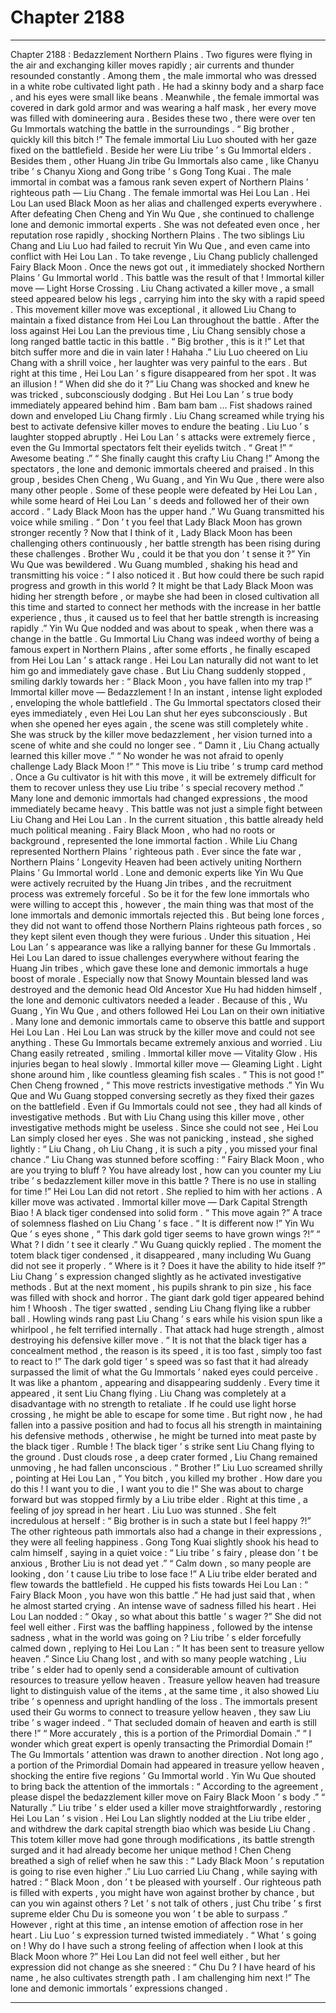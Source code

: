 
# Chapter 2188


---

Chapter 2188 : Bedazzlement
Northern Plains .
Two figures were flying in the air and exchanging killer moves rapidly ; air currents and thunder resounded constantly .
Among them , the male immortal who was dressed in a white robe cultivated light path . He had a skinny body and a sharp face , and his eyes were small like beans .
Meanwhile , the female immortal was covered in dark gold armor and was wearing a half mask , her every move was filled with domineering aura .
Besides these two , there were over ten Gu Immortals watching the battle in the surroundings .
“ Big brother , quickly kill this bitch !” The female immortal Liu Luo shouted with her gaze fixed on the battlefield .
Beside her were Liu tribe ’ s Gu Immortal elders .
Besides them , other Huang Jin tribe Gu Immortals also came , like Chanyu tribe ’ s Chanyu Xiong and Gong tribe ’ s Gong Tong Kuai .
The male immortal in combat was a famous rank seven expert of Northern Plains ’ righteous path — Liu Chang .
The female immortal was Hei Lou Lan .
Hei Lou Lan used Black Moon as her alias and challenged experts everywhere . After defeating Chen Cheng and Yin Wu Que , she continued to challenge lone and demonic immortal experts . She was not defeated even once , her reputation rose rapidly , shocking Northern Plains .
The two siblings Liu Chang and Liu Luo had failed to recruit Yin Wu Que , and even came into conflict with Hei Lou Lan .
To take revenge , Liu Chang publicly challenged Fairy Black Moon .
Once the news got out , it immediately shocked Northern Plains ’ Gu Immortal world .
This battle was the result of that !
Immortal killer move — Light Horse Crossing .
Liu Chang activated a killer move , a small steed appeared below his legs , carrying him into the sky with a rapid speed .
This movement killer move was exceptional , it allowed Liu Chang to maintain a fixed distance from Hei Lou Lan throughout the battle .
After the loss against Hei Lou Lan the previous time , Liu Chang sensibly chose a long ranged battle tactic in this battle .
“ Big brother , this is it !” Let that bitch suffer more and die in vain later ! Hahaha .” Liu Luo cheered on Liu Chang with a shrill voice , her laughter was very painful to the ears .
But right at this time , Hei Lou Lan ’ s figure disappeared from her spot .
It was an illusion !
“ When did she do it ?” Liu Chang was shocked and knew he was tricked , subconsciously dodging .
But Hei Lou Lan ’ s true body immediately appeared behind him .
Bam bam bam …
Fist shadows rained down and enveloped Liu Chang firmly .
Liu Chang screamed while trying his best to activate defensive killer moves to endure the beating .
Liu Luo ’ s laughter stopped abruptly .
Hei Lou Lan ’ s attacks were extremely fierce , even the Gu Immortal spectators felt their eyelids twitch .
“ Great !”
“ Awesome beating .”
“ She finally caught this crafty Liu Chang !”
Among the spectators , the lone and demonic immortals cheered and praised .
In this group , besides Chen Cheng , Wu Guang , and Yin Wu Que , there were also many other people .
Some of these people were defeated by Hei Lou Lan , while some heard of Hei Lou Lan ’ s deeds and followed her of their own accord .
“ Lady Black Moon has the upper hand .” Wu Guang transmitted his voice while smiling .
“ Don ’ t you feel that Lady Black Moon has grown stronger recently ? Now that I think of it , Lady Black Moon has been challenging others continuously , her battle strength has been rising during these challenges . Brother Wu , could it be that you don ’ t sense it ?” Yin Wu Que was bewildered .
Wu Guang mumbled , shaking his head and transmitting his voice : “ I also noticed it . But how could there be such rapid progress and growth in this world ? It might be that Lady Black Moon was hiding her strength before , or maybe she had been in closed cultivation all this time and started to connect her methods with the increase in her battle experience , thus , it caused us to feel that her battle strength is increasing rapidly .”
Yin Wu Que nodded and was about to speak , when there was a change in the battle .
Gu Immortal Liu Chang was indeed worthy of being a famous expert in Northern Plains , after some efforts , he finally escaped from Hei Lou Lan ’ s attack range .
Hei Lou Lan naturally did not want to let him go and immediately gave chase .
But Liu Chang suddenly stopped , smiling darkly towards her : “ Black Moon , you have fallen into my trap !”
Immortal killer move — Bedazzlement !
In an instant , intense light exploded , enveloping the whole battlefield .
The Gu Immortal spectators closed their eyes immediately , even Hei Lou Lan shut her eyes subconsciously .
But when she opened her eyes again , the scene was still completely white .
She was struck by the killer move bedazzlement , her vision turned into a scene of white and she could no longer see .
“ Damn it , Liu Chang actually learned this killer move .”
“ No wonder he was not afraid to openly challenge Lady Black Moon !”
“ This move is Liu tribe ’ s trump card method . Once a Gu cultivator is hit with this move , it will be extremely difficult for them to recover unless they use Liu tribe ’ s special recovery method .”
Many lone and demonic immortals had changed expressions , the mood immediately became heavy .
This battle was not just a simple fight between Liu Chang and Hei Lou Lan .
In the current situation , this battle already held much political meaning .
Fairy Black Moon , who had no roots or background , represented the lone immortal faction . While Liu Chang represented Northern Plains ’ righteous path .
Ever since the fate war , Northern Plains ’ Longevity Heaven had been actively uniting Northern Plains ’ Gu Immortal world .
Lone and demonic experts like Yin Wu Que were actively recruited by the Huang Jin tribes , and the recruitment process was extremely forceful .
So be it for the few lone immortals who were willing to accept this , however , the main thing was that most of the lone immortals and demonic immortals rejected this . But being lone forces , they did not want to offend those Northern Plains righteous path forces , so they kept silent even though they were furious .
Under this situation , Hei Lou Lan ’ s appearance was like a rallying banner for these Gu Immortals .
Hei Lou Lan dared to issue challenges everywhere without fearing the Huang Jin tribes , which gave these lone and demonic immortals a huge boost of morale .
Especially now that Snowy Mountain blessed land was destroyed and the demonic head Old Ancestor Xue Hu had hidden himself , the lone and demonic cultivators needed a leader .
Because of this , Wu Guang , Yin Wu Que , and others followed Hei Lou Lan on their own initiative . Many lone and demonic immortals came to observe this battle and support Hei Lou Lan .
Hei Lou Lan was struck by the killer move and could not see anything . These Gu Immortals became extremely anxious and worried .
Liu Chang easily retreated , smiling .
Immortal killer move — Vitality Glow .
His injuries began to heal slowly .
Immortal killer move — Gleaming Light .
Light shone around him , like countless gleaming fish scales .
“ This is not good !” Chen Cheng frowned , “ This move restricts investigative methods .”
Yin Wu Que and Wu Guang stopped conversing secretly as they fixed their gazes on the battlefield .
Even if Gu Immortals could not see , they had all kinds of investigative methods . But with Liu Chang using this killer move , other investigative methods might be useless .
Since she could not see , Hei Lou Lan simply closed her eyes .
She was not panicking , instead , she sighed lightly : “ Liu Chang , oh Liu Chang , it is such a pity , you missed your final chance .”
Liu Chang was stunned before scoffing : “ Fairy Black Moon , who are you trying to bluff ? You have already lost , how can you counter my Liu tribe ’ s bedazzlement killer move in this battle ? There is no use in stalling for time !”
Hei Lou Lan did not retort .
She replied to him with her actions .
A killer move was activated .
Immortal killer move — Dark Capital Strength Biao !
A black tiger condensed into solid form .
“ This move again ?” A trace of solemness flashed on Liu Chang ’ s face .
“ It is different now !” Yin Wu Que ’ s eyes shone , “ This dark gold tiger seems to have grown wings ?!”
“ What ? I didn ’ t see it clearly .” Wu Guang quickly replied .
The moment the totem black tiger condensed , it disappeared , many including Wu Guang did not see it properly .
“ Where is it ? Does it have the ability to hide itself ?” Liu Chang ’ s expression changed slightly as he activated investigative methods .
But at the next moment , his pupils shrank to pin size , his face was filled with shock and horror .
The giant dark gold tiger appeared behind him !
Whoosh .
The tiger swatted , sending Liu Chang flying like a rubber ball .
Howling winds rang past Liu Chang ’ s ears while his vision spun like a whirlpool , he felt terrified internally .
That attack had huge strength , almost destroying his defensive killer move .
“ It is not that the black tiger has a concealment method , the reason is its speed , it is too fast , simply too fast to react to !”
The dark gold tiger ’ s speed was so fast that it had already surpassed the limit of what the Gu Immortals ’ naked eyes could perceive . It was like a phantom , appearing and disappearing suddenly .
Every time it appeared , it sent Liu Chang flying .
Liu Chang was completely at a disadvantage with no strength to retaliate .
If he could use light horse crossing , he might be able to escape for some time . But right now , he had fallen into a passive position and had to focus all his strength in maintaining his defensive methods , otherwise , he might be turned into meat paste by the black tiger .
Rumble !
The black tiger ’ s strike sent Liu Chang flying to the ground .
Dust clouds rose , a deep crater formed , Liu Chang remained unmoving , he had fallen unconscious .
“ Brother !” Liu Luo screamed shrilly , pointing at Hei Lou Lan , “ You bitch , you killed my brother . How dare you do this ! I want you to die , I want you to die !”
She was about to charge forward but was stopped firmly by a Liu tribe elder .
Right at this time , a feeling of joy spread in her heart .
Liu Luo was stunned .
She felt incredulous at herself : “ Big brother is in such a state but I feel happy ?!”
The other righteous path immortals also had a change in their expressions , they were all feeling happiness .
Gong Tong Kuai slightly shook his head to calm himself , saying in a quiet voice : “ Liu tribe ’ s fairy , please don ’ t be anxious , Brother Liu is not dead yet .”
“ Calm down , so many people are looking , don ’ t cause Liu tribe to lose face !” A Liu tribe elder berated and flew towards the battlefield .
He cupped his fists towards Hei Lou Lan : “ Fairy Black Moon , you have won this battle .”
He had just said that , when he almost started crying .
An intense wave of sadness filled his heart .
Hei Lou Lan nodded : “ Okay , so what about this battle ’ s wager ?”
She did not feel well either .
First was the baffling happiness , followed by the intense sadness , what in the world was going on ?
Liu tribe ’ s elder forcefully calmed down , replying to Hei Lou Lan : “ It has been sent to treasure yellow heaven .”
Since Liu Chang lost , and with so many people watching , Liu tribe ’ s elder had to openly send a considerable amount of cultivation resources to treasure yellow heaven .
Treasure yellow heaven had treasure light to distinguish value of the items , at the same time , it also showed Liu tribe ’ s openness and upright handling of the loss .
The immortals present used their Gu worms to connect to treasure yellow heaven , they saw Liu tribe ’ s wager indeed .
“ That secluded domain of heaven and earth is still there !”
“ More accurately , this is a portion of the Primordial Domain .”
“ I wonder which great expert is openly transacting the Primordial Domain !”
The Gu Immortals ’ attention was drawn to another direction .
Not long ago , a portion of the Primordial Domain had appeared in treasure yellow heaven , shocking the entire five regions ’ Gu Immortal world .
Yin Wu Que shouted to bring back the attention of the immortals : “ According to the agreement , please dispel the bedazzlement killer move on Fairy Black Moon ’ s body .”
“ Naturally .” Liu tribe ’ s elder used a killer move straightforwardly , restoring Hei Lou Lan ’ s vision .
Hei Lou Lan slightly nodded at the Liu tribe elder , and withdrew the dark capital strength biao which was beside Liu Chang .
This totem killer move had gone through modifications , its battle strength surged and it had already become her unique method !
Chen Cheng breathed a sigh of relief when he saw this : “ Lady Black Moon ’ s reputation is going to rise even higher .”
Liu Luo carried Liu Chang , while saying with hatred : “ Black Moon , don ’ t be pleased with yourself . Our righteous path is filled with experts , you might have won against brother by chance , but can you win against others ? Let ’ s not talk of others , just Chu tribe ’ s first supreme elder Chu Du is someone you won ’ t be able to surpass .”
However , right at this time , an intense emotion of affection rose in her heart .
Liu Luo ’ s expression turned twisted immediately .
“ What ’ s going on ! Why do I have such a strong feeling of affection when I look at this Black Moon whore ?”
Hei Lou Lan did not feel well either , but her expression did not change as she sneered : “ Chu Du ? I have heard of his name , he also cultivates strength path . I am challenging him next !”
The lone and demonic immortals ’ expressions changed .

---

